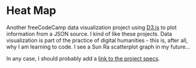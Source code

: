 # Heat Map

Another freeCodeCamp data visualization project using [D3.js](https://d3js.org/) to plot information from a JSON source. I kind of like these projects. Data visualization is part of the practice of digital humanities - this is, after all, why I am learning to code. I see a Sun Ra scatterplot graph in my future...

In any case, I should probably add a [link to the project specs](https://learn.freecodecamp.org/data-visualization/data-visualization-projects/visualize-data-with-a-heat-map).
